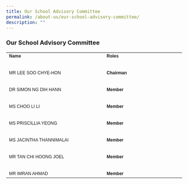 ```yaml
---
title: Our School Advisory Committee
permalink: /about-us/our-school-advisory-committee/
description: ""
---
```

### Our School Advisory Committee

<table style="width:482px" cellspacing="0" cellpadding="0" border="0">
	<thead>
	</thead>
	<tbody>
		<tr>
			<td style="width:264px"><span style="font-family:Arial,Helvetica,sans-serif"><span style="font-size:12px"><strong>Name</strong></span></span></td>
			<td style="width:209px"><span style="font-family:Arial,Helvetica,sans-serif"><span style="font-size:12px"><strong>Roles</strong></span></span></td>
		</tr>
		<tr>
			<td style="width:264px">&nbsp;</td>
			<td style="width:209px">&nbsp;</td>
		</tr>
		<tr>
			<td style="width:264px"><span style="font-family:Arial,Helvetica,sans-serif"><span style="font-size:12px">MR LEE SOO CHYE-HON</span></span></td>
			<td style="width:209px"><span style="font-family:Arial,Helvetica,sans-serif"><span style="font-size:12px"><strong>Chairman</strong></span></span></td>
		</tr>
		<tr>
			<td style="width:264px">&nbsp;</td>
			<td style="width:209px">&nbsp;</td>
		</tr>
		<tr>
			<td style="width:264px"><span style="font-family:Arial,Helvetica,sans-serif"><span style="font-size:12px">DR SIMON NG DIH HANN</span></span></td>
			<td style="width:209px"><span style="font-family:Arial,Helvetica,sans-serif"><span style="font-size:12px"><strong>Member</strong></span></span></td>
		</tr>
		<tr>
			<td style="width:264px">&nbsp;</td>
			<td style="width:209px">&nbsp;</td>
		</tr>
		<tr>
			<td style="width:264px"><span style="font-family:Arial,Helvetica,sans-serif"><span style="font-size:12px">MS CHOO LI LI</span></span></td>
			<td style="width:209px"><span style="font-family:Arial,Helvetica,sans-serif"><span style="font-size:12px"><strong>Member</strong></span></span></td>
		</tr>
		<tr>
			<td style="width:264px">&nbsp;</td>
			<td style="width:209px">&nbsp;</td>
		</tr>
		<tr>
			<td style="width:264px"><span style="font-family:Arial,Helvetica,sans-serif"><span style="font-size:12px">MS PRISCILLIA YEONG</span></span></td>
			<td style="width:209px"><span style="font-family:Arial,Helvetica,sans-serif"><span style="font-size:12px"><strong>Member</strong></span></span></td>
		</tr>
		<tr>
			<td style="width:264px">&nbsp;</td>
			<td style="width:209px">&nbsp;</td>
		</tr>
		<tr>
			<td style="width:264px"><span style="font-size:12px"><span style="font-family:Arial,Helvetica,sans-serif">MS JACINTHA THANNIMALAI</span></span></td>
			<td style="width:209px"><span style="font-family:Arial,Helvetica,sans-serif"><span style="font-size:12px"><strong>Member</strong></span></span></td>
		</tr>
		<tr>
			<td style="width:264px">&nbsp;</td>
			<td style="width:209px">&nbsp;</td>
		</tr>
		<tr>
			<td style="width:264px"><span style="font-size:12px"><span style="font-family:Arial,Helvetica,sans-serif">MR TAN CHI HOONG JOEL</span></span></td>
			<td style="width:209px"><span style="font-family:Arial,Helvetica,sans-serif"><span style="font-size:12px"><strong>Member</strong></span></span></td>
		</tr>
		<tr>
			<td style="width:264px">&nbsp;</td>
			<td style="width:209px">&nbsp;</td>
		</tr>
		<tr>
			<td style="width:264px"><span style="font-size:12px"><span style="font-family:Arial,Helvetica,sans-serif">MR IMRAN AHMAD</span></span></td>
			<td style="width:209px"><span style="font-family:Arial,Helvetica,sans-serif"><span style="font-size:12px"><strong>Member</strong></span></span></td>
		</tr>
	</tbody>
</table>

<p>&nbsp;</p>
